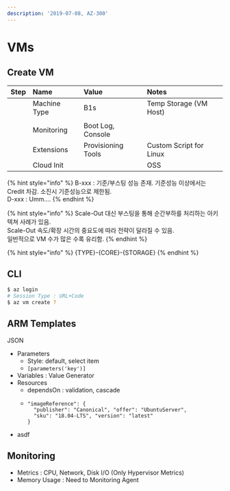 ```yaml
---
description: '2019-07-08, AZ-300'
---
```


# VMs

## Create VM

| Step | Name | Value | Notes |
| :--- | :--- | :--- | :--- |
|  | Machine Type | B1s | Temp Storage \(VM Host\) |
|  |  |  |  |
|  | Monitoring | Boot Log, Console |  |
|  | Extensions | Provisioning Tools | Custom Script for Linux |
|  | Cloud Init |  | OSS |

{% hint style="info" %}
B-xxx : 기준/부스팅 성능 존재. 기준성능 이상에서는 Credit 차감. 소진시 기준성능으로 제한됨.  
D-xxx : Umm....
{% endhint %}

{% hint style="info" %}
Scale-Out 대신 부스팅을 통해 순간부하를 처리하는 아키텍쳐 사례가 있음.  
Scale-Out 속도/확장 시간의 중요도에 따라 전략이 달라질 수 있음.  
일반적으로 VM 수가 많은 수록 유리함.
{% endhint %}

{% hint style="info" %}
{TYPE}-{CORE}-{STORAGE}
{% endhint %}

## CLI

```bash
$ az login
# Session Type : URL+Code
$ az vm create ?
```

## ARM Templates

JSON

* Parameters
  * Style: default, select item
  * `[parameters('key')]`
* Variables : Value Generator
* Resources
  * dependsOn : validation, cascade
  * ```text
    "imageReference": {
      "publisher": "Canonical", "offer": "UbuntuServer",
      "sku": "18.04-LTS", "version": "latest"
    }
    ```
* asdf

## Monitoring

* Metrics : CPU, Network, Disk I/O \(Only Hypervisor Metrics\)
* Memory Usage : Need to Monitoring Agent

